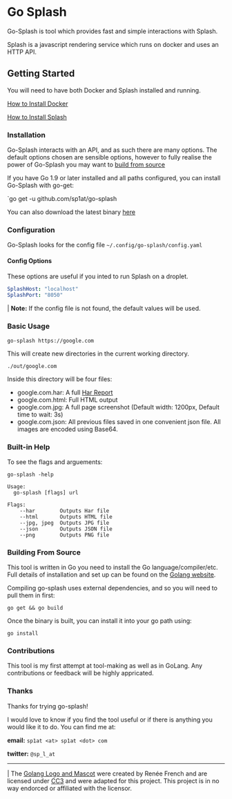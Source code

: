 # Go Splash

Go-Splash is tool which provides fast and simple interactions with Splash.

Splash is a javascript rendering service which runs on docker and uses an HTTP API. 

## Getting Started

You will need to have both Docker and Splash installed and running. 

[How to Install Docker](https://docs.docker.com/install/)

[How to Install Splash](https://splash.readthedocs.io/en/stable/install.html)

### Installation

Go-Splash interacts with an API, and as such there are many options. The default options chosen are sensible options, however to fully realise the power of Go-Splash you may want to [build from source](https://github.com/sp1ash/go-splash#build-from-source) 

If you have Go 1.9 or later installed and all paths configured, you can install Go-Splash with go-get:

`go get -u github.com/sp1at/go-splash

You can also download the latest binary [here](https://github.com/sp1at/releases)


### Configuration

Go-Splash looks for the config file `~/.config/go-splash/config.yaml`


#### Config Options
These options are useful if you inted to run Splash on a droplet. 
``` config.yaml
SplashHost: "localhost"
SplashPort: "8050"
```

| **Note:** If the config file is not found, the default values will be used.

### Basic Usage

`go-splash https://google.com`

This will create new directories in the current working directory.

`./out/google.com`

Inside this directory will be four files:

* google.com.har: A full [Har Report](https://en.wikipedia.org/wiki/HAR_(file_format))
* google.com.html: Full HTML output
* google.com.jpg: A full page screenshot (Default width: 1200px, Default time to wait: 3s)
* google.com.json: All previous files saved in one convenient json file. All images are encoded using Base64.

### Built-in Help
To see the flags and arguements:

`go-splash -help`

```
Usage:
  go-splash [flags] url

Flags:
	--har        Outputs Har file
	--html       Outputs HTML file
	--jpg, jpeg  Outputs JPG file
	--json       Outputs JSON file
	--png        Outputs PNG file

```

### Building From Source

This tool is written in Go you need to install the Go language/compiler/etc. Full details of installation and set up can be found on the [Golang website](https://golang.org/doc/install).

Compiling
go-splash uses external dependencies, and so you will need to pull them in first:

`go get && go build`

Once the binary is built, you can install it into your go path using:

`go install`

### Contributions

This tool is my first attempt at tool-making as well as in GoLang. Any contributions or feedback will be highly appricated. 

### Thanks

Thanks for trying go-splash!

 I would love to know if you find the tool useful or if there is anything you would like it to do. You can find me at:


**email:** `sp1at <at> sp1at <dot> com`

**twitter:** `@sp_l_at`

---
| The [Golang Logo and Mascot](https://golang.org/doc/faq#gopher) were created by Renée French and are licensed under [CC3](https://creativecommons.org/licenses/by/3.0/legalcode) and were adapted for this project. This project is in no way endorced or affiliated with the licensor.